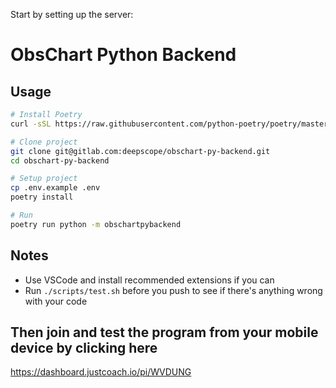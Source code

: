 Start by setting up the server:

# ObsChart Python Backend

## Usage

```bash
# Install Poetry
curl -sSL https://raw.githubusercontent.com/python-poetry/poetry/master/get-poetry.py | python

# Clone project
git clone git@gitlab.com:deepscope/obschart-py-backend.git
cd obschart-py-backend

# Setup project
cp .env.example .env
poetry install

# Run
poetry run python -m obschartpybackend
```

## Notes

- Use VSCode and install recommended extensions if you can
- Run `./scripts/test.sh` before you push to see if there's anything wrong with your code


## Then join and test the program from your mobile device by clicking here

https://dashboard.justcoach.io/pi/WVDUNG

